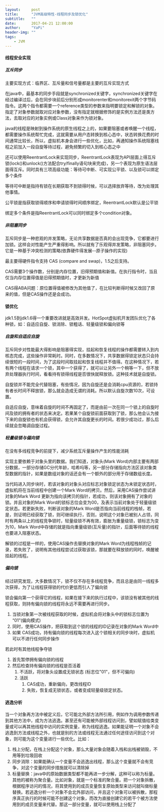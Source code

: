 ```yaml
---
layout:     post
title:      "JVM高级特性-线程同步及锁优化"
subtitle:   ""
date:       2017-04-21 12:00:00
author:     "YaPi"
header-img: ""
tags:
    - JVM
---
```

#### 线程安全实现

##### 互斥同步
主要实现方式：临界区、互斥量和信号量都是主要的互斥实现方式

在java中，最基本的同步手段就是synchronized关键字，synchronized关键字在经过编译过后，会在同步块前后分别形成monitorenter和monitorexit两个字节码指令。这两个指令都需要一个reference类型的参数来指明要锁定和解锁的对象。指定了对象参数就取对应对象参数，没有指定就根据修饰的是实例方法还是类方法，去取对应的对象实例或Class对象来作为锁对象。

java的线程是映射到操作系统的原生线程之上的，如果要阻塞或者唤醒一个线程，都需要操作系统帮忙完成，这就需要从用户态转换到核心态中，状态转换花费的时间通常比较长，所以，虚拟机本身会进行一些优化，比如，再通知操作系统阻塞线程之前加入一段自旋等待过程，避免频繁的切入到核心态之中

还可以使用ReentrantLock来实现同步，ReentrantLock表现为API层面上得互斥锁(lock()和unlock()方法配合try/finally语句块来完成)，另一个表现为原生语法层面得互斥。同时具有三项高级功能：等待可中断、可实现公平锁、以及锁可以绑定多个条件

等待可中断是指持有锁在长期获取不到锁得时候，可以选择放弃等待，改为处理其他事情。

公平锁是指获取锁得顺序和申请锁得时间顺序绑定，ReentrantLock默认是公平锁

绑定多个条件是指ReentrantLock可以同时绑定多个condition对象。

##### 非阻塞同步
互斥同步是一种悲观的并发策略，无论共享数据是否真的会出现竞争，它都要进行加锁。这样会对性能产生严重得影响。所以就有了乐观得并发策略，非阻塞同步。它是一种基于冲突检测的策略(依靠硬件得发展--原子操作的实现)

最主要得硬件指令支持 CAS (compare and swap)，1.5之后支持。

CAS需要3个操作数，分别是内存位置，旧得预期值和新值。在执行指令时，当且仅当内存位置得值是旧得预期值时，才更新为新值

CAS得ABA问题：原位置得值被修改为其他值了，在比较判断得时候又改回了原来的值，但是CAS操作还是会成功。

#### 锁优化
jdk1.5到jdk1.6得一个重要改进就是高效并发。HotSpot虚拟机开发团队优化了各种锁，如：自适应自旋、锁消除、锁粗话、轻量级锁和偏向锁等
##### 自旋和自适应自旋
互斥同步对性能最大得影响是阻塞得实现，挂起和恢复线程的操作都需要转入到内核态完成，这些操作非常耗时。同时，在多数情况下，共享数据得锁定状态只会持续很短的一段时间，为了这段时间取挂起和恢复线程并不值得。在这种情况下，若有两个线程在请求一个锁，其中一个获得了，就可以让另外一个稍等一下，但不放弃处理器执行时间，看看持有锁得线程是否很快就释放锁。这种技术就是自旋锁。

自旋锁并不能完全代替阻塞，有些情况，因为自旋还是会消耗cpu资源的，若锁持有者长时间不释放锁，那么就会造成无谓的消耗。所以默认自旋次数10次，可设置。

自适应自旋，意味着自旋的时间不再固定了，而是由前一次在同一个锁上的自旋时间及锁的拥有者的状态来决定。若果某个自旋锁前面获取到了锁，那么他会认为接下来的自旋锁也有机会获得锁，会允许其自旋更长的时间。若很少成功过，那么后续就会忽略调自旋过程。

##### 轻量级锁与偏向锁

在没有多线程竞争的前提下，减少系统互斥量操作产生的性能消耗

实现主要依赖于对象头里的数据。我们知道，对象头(Mark  Word)内部主要有两部分数据，一部分存储GC分代年龄，哈希吗等，另一部分存储指向方法区该对象类型数据的指针，如果是数组对象的话还会有一个额外的部分用于存储数组长度。

当代码进入同步块时，若该对象的对象头对应标志对象锁定状态为未锁定状态时，虚拟机将在当前线程中创建一个Mark Word的拷贝。然后，采用CAS操作尝试讲对象的Mark Word 更新为指向该拷贝的指针，若成功，则该对象拥有了对象的锁。并且对象的Mark Word的锁标志位会变为00，及表示当前对象处于轻量级锁定状态。若更新失败，判断该对象的Mark Word是否指向当前线程的栈帧，若是，则证明已经获取了锁，则可继续执行，否则，说明这个对象已被别人占领，同时有两条以上的线程竞争锁时，轻量级锁不再有效，膨胀为重量级锁，锁标志为变为10，Mark Word中存储的就是指向重量级锁(互斥量)的指针，后面等待锁的线程也要进入阻塞状态。

解锁的过程是一样的，使用CAS操作去替换对象的Mark Word为线程栈帧的记录，若失败了，说明有其他线程尝试过获取该锁，那就要在释放锁的同时，唤醒被挂起的线程。

##### 偏向锁

经过研究发现，大多数情况下，锁不仅不存在多线程竞争，而且总是由同一线程多次获得，为了让线程获得锁的代价更低而引人了偏向锁

锁会偏向第一个获得它的线程，如果在接下来的执行过程中，该锁没有被其他的线程获取，则持有偏向锁的线程将永远不需要再进行同步。

1. 当锁对象第一次被线程获取的时候，虚拟机会将对象头中的锁标志位置为 “01”(偏向模式)
2. 同时，使用CAS操作，把获取到这个锁的线程的ID记录在对象的Mark Word中
3. 如果 CAS成功，持有偏向锁的线程每次进入这个锁相关的同步块时，虚拟机可以不进行任何同步操作

若此时有其他线程争夺锁

1. 首先暂停拥有偏向锁的线程
2. 然后检查持有偏向锁的线程是否活着
    1. 不活跃，将对象头设置成无锁状态 (标志位"01"，但不可偏向)
    2. 活跃
        1. CAS成功，重新偏向，更改线程ID
        2. 失败，恢复成无锁状态，或者变成轻量级锁定状态。



#### 逃逸分析

当一个对象再方法中被定义后，它可能北外部方法所引用，例如作为调用参数传递到其他方法中，成为方法逃逸。甚至还有可能被外部线程访问到，譬如赋值给类变量或可以再其他线程中访问的实例变量，称为线程逃逸。如果能证明一个对象不会逃逸到方法或线程之外，也就是别的方法或线程无法通过任何途径访问到这个对象，则可能为这个变量进行一些优化。比如：

1. 栈上分配，在栈上分配这个对象，那么大量对象会随着入栈和出栈被销毁，不用等到垃圾回收
2. 同步消除：如果能确认一个变量不会逃逸出线程，那么这个变量就不会有竞争，对这个变量的同步措施就可以清除掉
3. 标量替换：java中的原始数据类型都不能再进一步分解，这种可以称为标量。其他的被称为聚合量。比如对象，就是一个标准的聚合量。把一个对象拆散，根据程序访问的情况，将其使用到的成员变量恢复原始类型来访问就叫做标量替换。若逃逸分析一个对象不会北外部访问，并且这个对象可以被拆散，那程序真正执行的时候可能不创建这个对象，而改为直接创建它的若干个被方法使用到的成员变量来代替。那这一部分变量，就可以使用栈上分配了